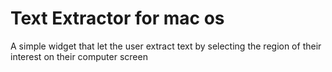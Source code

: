 # Text Extractor for mac os
A simple widget that let the user extract text by selecting the region of their interest on their computer screen
